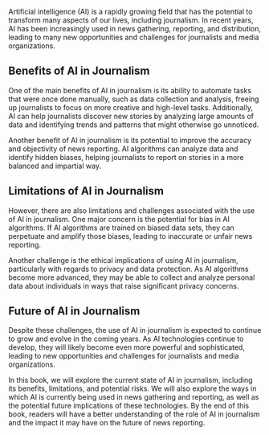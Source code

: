 
Artificial intelligence (AI) is a rapidly growing field that has the potential to transform many aspects of our lives, including journalism. In recent years, AI has been increasingly used in news gathering, reporting, and distribution, leading to many new opportunities and challenges for journalists and media organizations.

Benefits of AI in Journalism
----------------------------

One of the main benefits of AI in journalism is its ability to automate tasks that were once done manually, such as data collection and analysis, freeing up journalists to focus on more creative and high-level tasks. Additionally, AI can help journalists discover new stories by analyzing large amounts of data and identifying trends and patterns that might otherwise go unnoticed.

Another benefit of AI in journalism is its potential to improve the accuracy and objectivity of news reporting. AI algorithms can analyze data and identify hidden biases, helping journalists to report on stories in a more balanced and impartial way.

Limitations of AI in Journalism
-------------------------------

However, there are also limitations and challenges associated with the use of AI in journalism. One major concern is the potential for bias in AI algorithms. If AI algorithms are trained on biased data sets, they can perpetuate and amplify those biases, leading to inaccurate or unfair news reporting.

Another challenge is the ethical implications of using AI in journalism, particularly with regards to privacy and data protection. As AI algorithms become more advanced, they may be able to collect and analyze personal data about individuals in ways that raise significant privacy concerns.

Future of AI in Journalism
--------------------------

Despite these challenges, the use of AI in journalism is expected to continue to grow and evolve in the coming years. As AI technologies continue to develop, they will likely become even more powerful and sophisticated, leading to new opportunities and challenges for journalists and media organizations.

In this book, we will explore the current state of AI in journalism, including its benefits, limitations, and potential risks. We will also explore the ways in which AI is currently being used in news gathering and reporting, as well as the potential future implications of these technologies. By the end of this book, readers will have a better understanding of the role of AI in journalism and the impact it may have on the future of news reporting.
